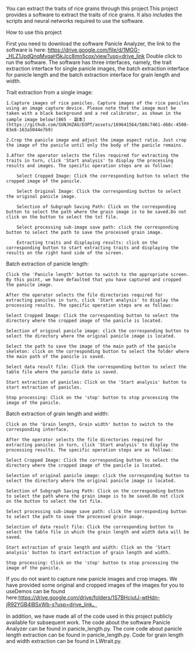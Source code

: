 You can extract the traits of rice grains through this project.This project provides a software to extract the traits of rice grains. It also includes the scripts and neural networks required to use the software.

How to use this project

First you need to download the software Panicle Analyzer, the link to the software is here: https://drive.google.com/file/d/1MGG-_HLZ1JpdQnqMvqaH5kJcc8mn5cox/view?usp=drive_link
Double click to run the software. The software has three interfaces, namely, the trait extraction interface for single panicle images, the batch extraction interface for panicle length and the batch extraction interface for grain length and width.

Trait extraction from a single image:

	1.Capture images of rice panicles. Capture images of the rice panicles using an image capture device. Please note that the image must be taken with a black background and a red calibrator, as shown in the sample image below![865 - 副本](https://github.com/SUNJHZAU/EOPT/assets/169641564/588c7461-d68c-4508-83e8-163a5044e7b9)
 
	2.Crop the panicle image and adjust the image aspect ratio. Just crop the image of the panicle until only the body of the panicle remains.
	
	3.After the operator selects the files required for extracting the traits in turn, click 'Start analysis' to display the processing results and images. The specific operation steps are as follows:
	
		Select Cropped Image: Click the corresponding button to select the cropped image of the panicle.
	 
		Select Original Image: Click the corresponding button to select the original panicle image.
	 
		Selection of Subgraph Saving Path: Click on the corresponding button to select the path where the grain image is to be saved.Do not click on the button to select the txt file.
	 
		Select processing sub-image save path: click the corresponding button to select the path to save the processed grain image.
	 
		Extracting traits and displaying results: click on the corresponding button to start extracting traits and displaying the results on the right hand side of the screen.


Batch extraction of panicle length:

	Click the 'Panicle length' button to switch to the appropriate screen. By this point, we have defaulted that you have captured and cropped the panicle image.
	
	After the operator selects the file directories required for extracting panicles in turn, click 'Start analysis' to display the processing results. The specific operation steps are as follows:
 
	Select Cropped Image: Click the corresponding button to select the directory where the cropped image of the panicle is located.
 
	Selection of original panicle image: click the corresponding button to select the directory where the original panicle image is located.
 
	Select the path to save the image of the main path of the panicle skeleton: click on the corresponding button to select the folder where the main path of the panicle is saved.
 
	Select data result file: Click the corresponding button to select the table file where the panicle data is saved.
 
	Start extraction of panicles: Click on the 'Start analysis' button to start extraction of panicles.
 
	Stop processing: Click on the 'stop' button to stop processing the image of the panicle.
 	


Batch extraction of grain length and width:

	Click on the 'Grain length, Grain width' button to switch to the corresponding interface.
	
	After the operator selects the file directories required for extracting panicles in turn, click 'Start analysis' to display the processing results. The specific operation steps are as follows:
	
	Select Cropped Image: Click the corresponding button to select the directory where the cropped image of the panicle is located.
	
	Selection of original panicle image: click the corresponding button to select the directory where the original panicle image is located.
	
	Selection of Subgraph Saving Path: Click on the corresponding button to select the path where the grain image is to be saved.Do not click on the button to select the txt file.
	
	Select processing sub-image save path: click the corresponding button to select the path to save the processed grain image.
	
	Selection of data result file: Click the corresponding button to select the table file in which the grain length and width data will be saved.
	
	Start extraction of grain length and width: Click on the 'Start analysis' button to start extraction of grain length and width.
	
	Stop processing: Click on the 'stop' button to stop processing the image of the panicle.



If you do not want to capture new panicle images and crop images. We have provided some original and cropped images of the images for you to useDemos can be found here:https://drive.google.com/drive/folders/1S7BHcjutJ-wtHdn-jR92YGB4lBSxWb-s?usp=drive_link。


In addition, we have made all of the code used in this project publicly available for subsequent work. The code about the software Panicle Analyzer can be found in panicle_length.py. The core code about panicle length extraction can be found in panicle_length.py. Code for grain length and width extraction can be found in LWtrait.py.
